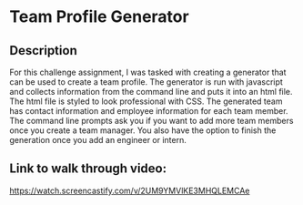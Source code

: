 # Team Profile Generator

## Description

For this challenge assignment, I was tasked with creating a generator that can be used to create a team profile. The generator is run with javascript and collects information from the command line and puts it into an html file. The html file is styled to look professional with CSS. The generated team has contact information and employee information for each team member. The command line prompts ask you if you want to add more team members once you create a team manager. You also have the option to finish the generation once you add an engineer or intern. 

## Link to walk through video:

https://watch.screencastify.com/v/2UM9YMVlKE3MHQLEMCAe

